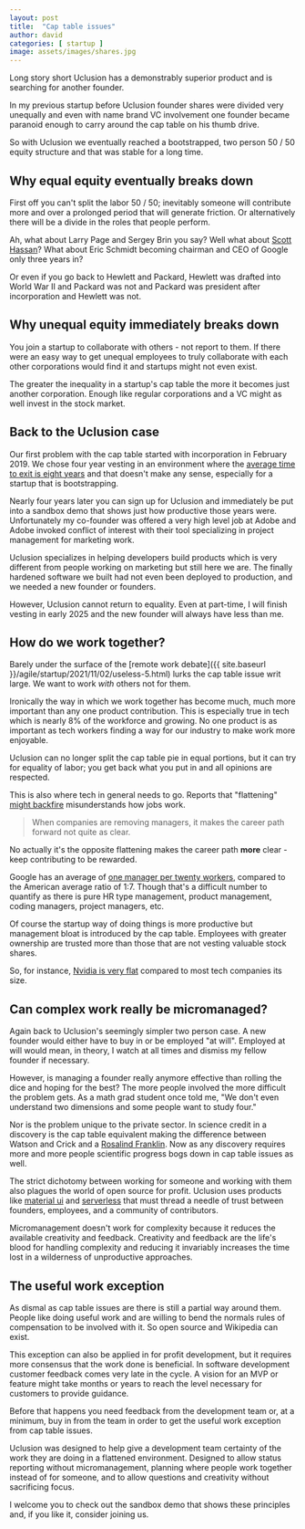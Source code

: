 ```yaml
---
layout: post
title:  "Cap table issues"
author: david
categories: [ startup ]
image: assets/images/shares.jpg
---
```

Long story short Uclusion has a demonstrably superior product and is searching for another founder.

In my previous startup before Uclusion founder shares were divided very unequally and even with name brand VC 
involvement one founder became paranoid enough to carry around the cap table on his thumb drive.

So with Uclusion we eventually reached a bootstrapped, two person 50 / 50 equity structure and that was stable for a 
long time.

## Why equal equity eventually breaks down
First off you can't split the labor 50 / 50; inevitably someone will contribute more and over a prolonged period that
will generate friction. Or alternatively there will be a divide in the roles that people perform.

Ah, what about Larry Page and Sergey Brin you say? Well what 
about [Scott Hassan](https://en.wikipedia.org/wiki/Scott_Hassan)? What about Eric Schmidt becoming chairman and CEO of 
Google only three years in?

Or even if you go back to Hewlett and Packard, Hewlett was drafted into World War II and Packard was not and Packard
was president after incorporation and Hewlett was not.

## Why unequal equity immediately breaks down
You join a startup to collaborate with others - not report to them. If there were an easy way to get unequal employees
to truly collaborate with each other corporations would find it and startups might not even exist.

The greater the inequality in a startup's cap table the more it becomes just another corporation. Enough like regular
corporations and a VC might as well invest in the stock market.

## Back to the Uclusion case
Our first problem with the cap table started with incorporation in February 2019. We chose four year vesting
in an environment where the [average time to exit is eight years](https://techcrunch.com/2020/10/12/4-year-founder-vesting-is-dead) and that
doesn't make any sense, especially for a startup that is bootstrapping.

Nearly four years later you can sign up for Uclusion and immediately be put into a sandbox demo that shows just how 
productive those years were. Unfortunately my co-founder was offered a very high level job at Adobe and Adobe invoked 
conflict of interest with their tool specializing in project management for marketing work.

Uclusion specializes in helping developers build products which is very different from people working on marketing but 
still here we are. The finally hardened software we built had not even been deployed to production, and we needed a
new founder or founders.

However, Uclusion cannot return to equality. Even at part-time, I will finish vesting in early 2025 and the new 
founder will always have less than me.

## How do we work together?
Barely under the surface of the [remote work debate]({{ site.baseurl }}/agile/startup/2021/11/02/useless-5.html) lurks
the cap table issue writ large. We want to work *with* others not for them.

Ironically the way in which we work together has become much, much more important than any one product contribution.
This is especially true in tech which is nearly 8% of the workforce and growing. No one product is as important as 
tech workers finding a way for our industry to make work more enjoyable.

Uclusion can no longer split the cap table pie in equal portions, but it can try for equality of labor; you get back
what you put in and all opinions are respected.

This is also where tech in general needs to go. Reports that 
"flattening" [might backfire](https://www.businessinsider.com/middle-management-layoffs-silicon-valley-budgeting-2023-4) misunderstands
how jobs work.

> When companies are removing managers, it makes the career path forward not quite as clear.

No actually it's the opposite flattening makes the career path **more** clear - keep contributing to be rewarded.

Google has an average of [one manager per twenty workers](https://www.leadersleague.com/en/news/google-freedom-with-strings-attached), 
compared to the American average ratio of 1:7. Though that's a difficult number to quantify as there is pure HR type 
management, product management, coding managers, project managers, etc.

Of course the startup way of doing things is more productive but management bloat is introduced by the 
cap table. Employees with greater ownership are trusted more than those that are not vesting valuable stock shares.

So, for instance, [Nvidia is very flat](https://twitter.com/danhockenmaier/status/1701608618087571787) compared to 
most tech companies its size.

## Can complex work really be micromanaged?
Again back to Uclusion's seemingly simpler two person case. A new founder would either have to buy in or be employed
"at will". Employed at will would mean, in theory, I watch at all times and dismiss my fellow founder if necessary.

However, is managing a founder really anymore effective than rolling the dice and hoping for the best? The more people 
involved the more difficult the problem gets. As a math grad student once told me, "We don't even understand two 
dimensions and some people want to study four."

Nor is the problem unique to the private sector. In science credit in a discovery is the cap table equivalent making the
difference between Watson and Crick and a [Rosalind Franklin](https://lmuthisweek.lmu.edu/2021/03/22/sexism-in-science-was-rosalind-franklin-robbed-of-a-nobel-prize).
Now as any discovery requires more and more people scientific progress bogs down in cap table issues as well.

The strict dichotomy between working for someone and working with them also plagues the world of open source for profit.
Uclusion uses products like [material ui](https://mui.com/about/) and [serverless](https://www.serverless.com/about)
that must thread a needle of trust between founders, employees, and a community of contributors.

Micromanagement doesn't work for complexity because it reduces the available creativity and feedback. Creativity and 
feedback are the life's blood for handling complexity and reducing it invariably increases the time lost in a 
wilderness of unproductive approaches.

## The useful work exception
As dismal as cap table issues are there is still a partial way around them. People like doing useful work and are
willing to bend the normals rules of compensation to be involved with it. So open source and Wikipedia can exist.

This exception can also be applied in for profit development, but it requires more consensus that the work done is
beneficial. In software development customer feedback comes very late in the cycle. A vision for an MVP or feature might
take months or years to reach the level necessary for customers to provide guidance.

Before that happens you need feedback from the development team or, at a minimum, buy in from the team in order to
get the useful work exception from cap table issues.

Uclusion was designed to help give a development team certainty of the work they are doing in a flattened environment.
Designed to allow status reporting without micromanagement, planning where people work together instead of for
someone, and to allow questions and creativity without sacrificing focus.

I welcome you to check out the sandbox demo that shows these principles and, if you like it, consider joining us.
